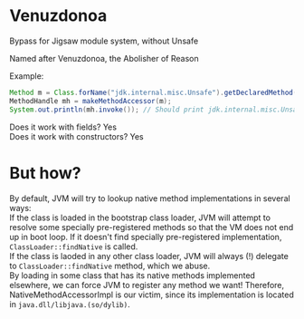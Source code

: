 # Venuzdonoa
Bypass for Jigsaw module system, without Unsafe

Named after Venuzdonoa, the Abolisher of Reason

Example:
```java
Method m = Class.forName("jdk.internal.misc.Unsafe").getDeclaredMethod("getUnsafe");
MethodHandle mh = makeMethodAccessor(m);
System.out.println(mh.invoke()); // Should print jdk.internal.misc.Unsafe@hashCode
```

Does it work with fields? Yes  
Does it work with constructors? Yes

# But how?
By default, JVM will try to lookup native method implementations in several ways:  
If the class is loaded in the bootstrap class loader, JVM will attempt to resolve some specially pre-registered methods so that the VM does not end up in boot loop. If it doesn't find specially pre-registered implementation, `ClassLoader::findNative` is called.  
If the class is laoded in any other class loader, JVM will always (!) delegate to `ClassLoader::findNative` method, which we abuse.  
By loading in some class that has its native methods implemented elsewhere, we can force JVM to register any method we want! Therefore, NativeMethodAccessorImpl is our victim, since its implementation is located in `java.dll/libjava.(so/dylib)`.
